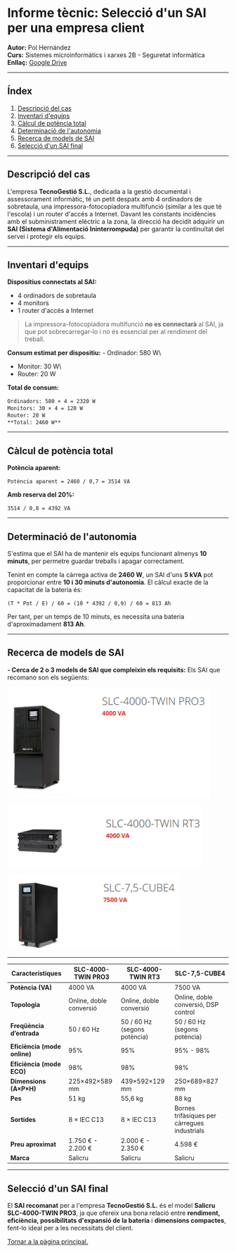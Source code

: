 # Informe tècnic: Selecció d'un SAI per una empresa client

**Autor:** Pol Hernández\
**Curs:** Sistemes microinformàtics i xarxes 2B - Seguretat informàtica\
**Enllaç:** [Google
Drive](https://drive.google.com/drive/u/0/folders/1gxAv-g1949wPHjVZ0O2bhYzN_9W0S1a_)

------------------------------------------------------------------------

## Índex

1.  [Descripció del cas](#descripció-del-cas)
2.  [Inventari d'equips](#inventari-dequips)
3.  [Càlcul de potència total](#càlcul-de-potència-total)
4.  [Determinació de l'autonomia](#determinació-de-lautonomia)
5.  [Recerca de models de SAI](#recerca-de-models-de-sai)
6.  [Selecció d'un SAI final](#selecció-dun-sai-final)

------------------------------------------------------------------------

## Descripció del cas

L'empresa **TecnoGestió S.L.**, dedicada a la gestió documental i
assessorament informàtic, té un petit despatx amb 4 ordinadors de
sobretaula, una impressora-fotocopiadora multifunció (similar a les que
té l'escola) i un router d'accés a Internet.
Davant les constants incidències amb el subministrament elèctric a la
zona, la direcció ha decidit adquirir un **SAI (Sistema d'Alimentació
Ininterrompuda)** per garantir la continuïtat del servei i protegir els
equips.

------------------------------------------------------------------------

## Inventari d'equips

**Dispositius connectats al SAI:**
- 4 ordinadors de sobretaula
- 4 monitors
- 1 router d'accés a Internet

> La impressora-fotocopiadora multifunció **no es connectarà** al SAI,
> ja que pot sobrecarregar-lo i no és essencial per al rendiment del
> treball.

**Consum estimat per dispositiu:** - Ordinador: 580 W\
- Monitor: 30 W\
- Router: 20 W

**Total de consum:**

    Ordinadors: 580 × 4 = 2320 W  
    Monitors: 30 × 4 = 120 W  
    Router: 20 W  
    **Total: 2460 W**

------------------------------------------------------------------------

## Càlcul de potència total

**Potència aparent:**

    Potència aparent = 2460 / 0,7 = 3514 VA

**Amb reserva del 20%:**

    3514 / 0,8 = 4392 VA

------------------------------------------------------------------------

## Determinació de l'autonomia

S'estima que el SAI ha de mantenir els equips funcionant almenys **10
minuts**, per permetre guardar treballs i apagar correctament.

Tenint en compte la càrrega activa de **2460 W**, un SAI d'uns **5 kVA**
pot proporcionar entre **10 i 30 minuts d'autonomia**.
El càlcul exacte de la capacitat de la bateria és:

    (T * Pot / E) / 60 = (10 * 4392 / 0,9) / 60 = 813 Ah

Per tant, per un temps de 10 minuts, es necessita una bateria
d'aproximadament **813 Ah**.

------------------------------------------------------------------------

## Recerca de models de SAI

**- Cerca de 2 o 3 models de SAI que compleixin els requisits:**
Els SAI que recomano son els següents:


![Model 1.](img/Model1.png.png)


![Model 2.](img/Model2.png.png)


![Model 3.](img/Model3.png.png)


  -------------------------------------------------------------------------------
| Característiques                | **SLC-4000-TWIN PRO3** | **SLC-4000-TWIN RT3** | **SLC-7,5-CUBE4** |
|--------------------------------|------------------------|-----------------------|-------------------|
| **Potència (VA)**              | 4000 VA               | 4000 VA              | 7500 VA           |
| **Topologia**                  | Online, doble conversió | Online, doble conversió | Online, doble conversió, DSP control |
| **Freqüència d’entrada**       | 50 / 60 Hz            | 50 / 60 Hz (segons potència) | 50 / 60 Hz (segons potència) |
| **Eficiència (mode online)**   | 95%                   | 95%                  | 95% - 98%         |
| **Eficiència (mode ECO)**      | 98%                   | 98%                  | 98%               |
| **Dimensions (A×P×H)**         | 225×492×589 mm        | 439×592×129 mm       | 250×689×827 mm    |
| **Pes**                        | 51 kg                 | 55,6 kg              | 88 kg             |
| **Sortides**                   | 8 × IEC C13           | 8 × IEC C13          | Bornes trifàsiques per càrregues industrials |
| **Preu aproximat**             | 1.750 € - 2.200 €     | 2.000 € - 2.350 €    | 4.598 €           |
| **Marca**                      | Salicru               | Salicru              | Salicru           |


------------------------------------------------------------------------

## Selecció d'un SAI final

El **SAI recomanat** per a l'empresa **TecnoGestió S.L.** és el model
**Salicru SLC-4000-TWIN PRO3**, ja que ofereix una bona relació entre
**rendiment, eficiència, possibilitats d'expansió de la bateria** i
**dimensions compactes**, fent-lo ideal per a les necessitats del
client.


[Tornar a la pàgina principal.](../README.md)
